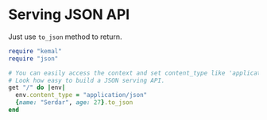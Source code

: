 # Serving JSON API

Just use `to_json` method to return.

```ruby
require "kemal"
require "json"

# You can easily access the context and set content_type like 'application/json'.
# Look how easy to build a JSON serving API.
get "/" do |env|
  env.content_type = "application/json"
  {name: "Serdar", age: 27}.to_json
end

```
